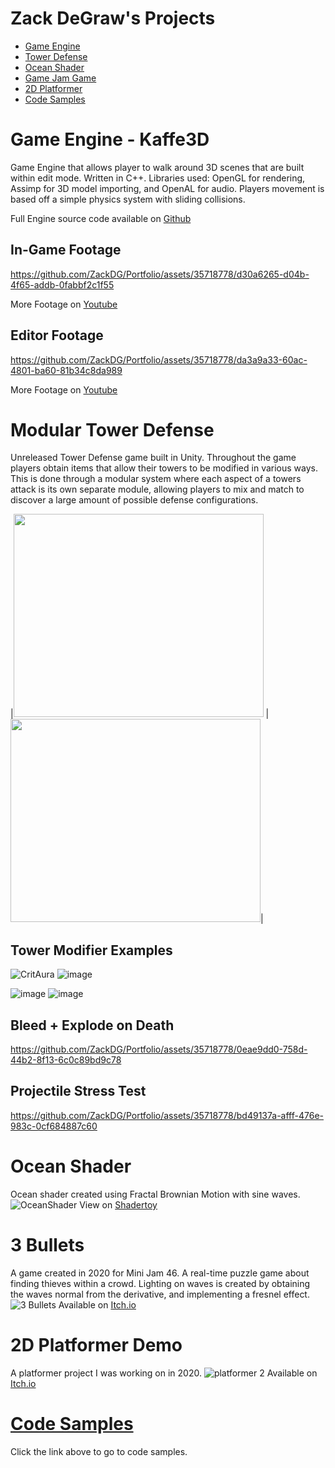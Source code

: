 Zack DeGraw's Projects
========================
- [Game Engine](#game-engine---kaffe3d)
- [Tower Defense](#modular-tower-defense)
- [Ocean Shader](#ocean-shader)
- [Game Jam Game](#3-bullets)
- [2D Platformer](#2d-platformer-demo)
- [Code Samples](#code-samples)
# Game Engine - Kaffe3D
Game Engine that allows player to walk around 3D scenes that are built within edit mode. Written in C++. Libraries used: OpenGL for rendering, Assimp for 3D model importing, and OpenAL for audio. Players movement is based off a simple physics system with sliding collisions.

Full Engine source code available on [Github](https://github.com/ZackDG/Kaffe3D)

## In-Game Footage
https://github.com/ZackDG/Portfolio/assets/35718778/d30a6265-d04b-4f65-addb-0fabbf2c1f55

More Footage on [Youtube](https://youtu.be/VsGoCJzwUf8)


## Editor Footage
https://github.com/ZackDG/Portfolio/assets/35718778/da3a9a33-60ac-4801-ba60-81b34c8da989

More Footage on [Youtube](https://youtu.be/0w_RUuA5wy8)

# Modular Tower Defense
Unreleased Tower Defense game built in Unity. Throughout the game players obtain items that allow their towers to be modified in various ways. This is done through a modular system where each aspect of a towers attack is its own separate module, allowing players to mix and match to discover a large amount of possible defense configurations.

|<img src="https://github.com/ZackDG/Portfolio/assets/35718778/677ca5c0-3d6c-433c-972c-55706c6a4de1" width = "400" height="325">  |  <img src="https://github.com/ZackDG/Portfolio/assets/35718778/50ea8eef-76df-428a-b026-78bfd546c123" width = "400" height="325">|

## Tower Modifier Examples

![CritAura](https://github.com/ZackDG/Portfolio/assets/35718778/1f2b5515-84b7-4b5c-b520-75e41b89ea65)    ![image](https://github.com/ZackDG/Portfolio/assets/35718778/7db2668a-ae12-4ef4-8531-7ab2aa464fb5)

![image](https://github.com/ZackDG/Portfolio/assets/35718778/6b2824ef-fa2d-456e-9b52-8e5ebc1d33ac)    ![image](https://github.com/ZackDG/Portfolio/assets/35718778/1899efde-53ff-43c0-b8d0-7706995bee39)

## Bleed + Explode on Death
https://github.com/ZackDG/Portfolio/assets/35718778/0eae9dd0-758d-44b2-8f13-6c0c89bd9c78

## Projectile Stress Test
https://github.com/ZackDG/Portfolio/assets/35718778/bd49137a-afff-476e-983c-0cf684887c60

# Ocean Shader
Ocean shader created using Fractal Brownian Motion with sine waves.
![OceanShader](https://github.com/ZackDG/Portfolio/assets/35718778/0c279b79-2d78-4041-ac17-82bcbba3a49e)
View on [Shadertoy](https://www.shadertoy.com/view/DtByWW)

# 3 Bullets
A game created in 2020 for Mini Jam 46. A real-time puzzle game about finding thieves within a crowd. Lighting on waves is created by obtaining the waves normal from the derivative, and implementing a fresnel effect.
![3 Bullets](https://github.com/ZackDG/Portfolio/assets/35718778/7cd04a95-6e05-41cc-8803-7e1907b91b19)
Available on [Itch.io](https://kaffelon.itch.io/3bullets)

# 2D Platformer Demo
A platformer project I was working on in 2020.
![platformer 2](https://github.com/ZackDG/Portfolio/assets/35718778/84ad44ec-5c08-46dc-8e13-2e2e7e084367)
Available on [Itch.io](https://kaffelon.itch.io/platformer-demo)

# [Code Samples](https://github.com/ZackDG/Portfolio/blob/main/CodeSamples/CODESAMPLES.md)

Click the link above to go to code samples.
